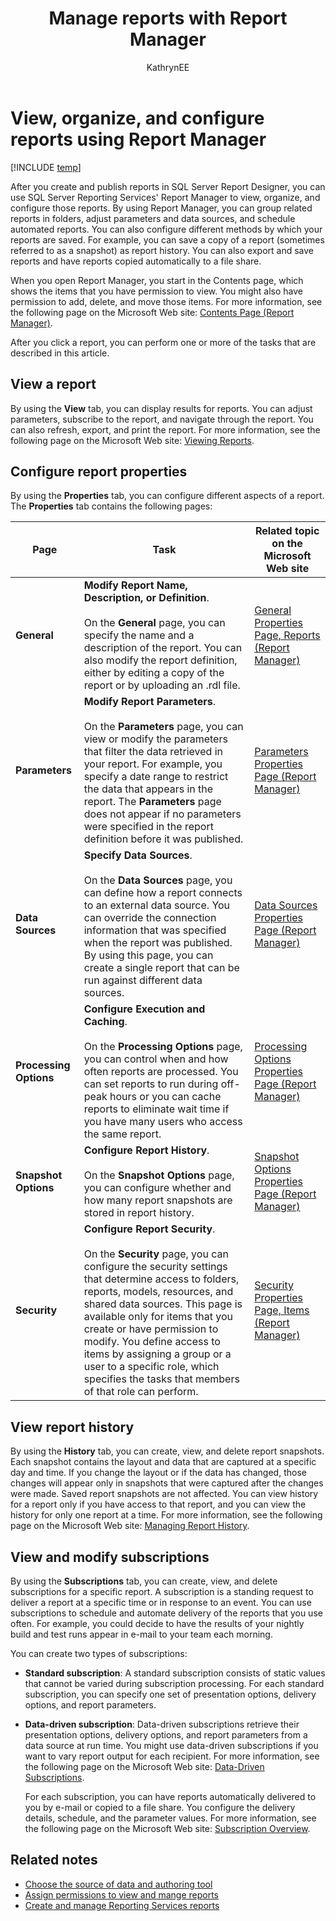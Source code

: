 ﻿---
title: Manage reports with Report Manager
titleSuffix: TFS
description: Use the SQL Server Reporting Services' Report manager to view, organize, and configure reports
ms.technology: devops-analytics
ms.topic: conceptual
ms.assetid: f382806c-9509-45bf-b175-51a2c853621a
ms.author: kaelli
author: KathrynEE
monikerRange: "<= azure-devops-2019"
ms.date: 11/19/2018
---

# View, organize, and configure reports using Report Manager

[!INCLUDE [temp](../includes/tfs-report-platform-version.md)]

After you create and publish reports in SQL Server Report Designer, you can use SQL Server Reporting Services' Report Manager to view, organize, and configure those reports. By using Report Manager, you can group related reports in folders, adjust parameters and data sources, and schedule automated reports. You can also configure different methods by which your reports are saved. For example, you can save a copy of a report (sometimes referred to as a snapshot) as report history. You can also export and save reports and have reports copied automatically to a file share.

When you open Report Manager, you start in the Contents page, which shows the items that you have permission to view. You might also have permission to add, delete, and move those items. For more information, see the following page on the Microsoft Web site: [Contents Page (Report Manager)](https://go.microsoft.com/fwlink/?LinkID=182175).

After you click a report, you can perform one or more of the tasks that are described in this article.

## <a name="ViewAReport"></a> View a report

By using the **View** tab, you can display results for reports. You can adjust parameters, subscribe to the report, and navigate through the report. You can also refresh, export, and print the report. For more information, see the following page on the Microsoft Web site: [Viewing Reports](https://go.microsoft.com/fwlink/?LinkId=182176).

## <a name="ConfigureReportProperties"></a> Configure report properties

By using the **Properties** tab, you can configure different aspects of a report. The **Properties** tab contains the following pages:

| Page                   | Task                                                                                                                                                                                                                                                                                                                                                                                                                                   | Related topic on the Microsoft Web site                                                               |
| ---------------------- | -------------------------------------------------------------------------------------------------------------------------------------------------------------------------------------------------------------------------------------------------------------------------------------------------------------------------------------------------------------------------------------------------------------------------------------- | ----------------------------------------------------------------------------------------------------- |
| **General**            | **Modify Report Name, Description, or Definition**.<br /><br /> On the **General** page, you can specify the name and a description of the report. You can also modify the report definition, either by editing a copy of the report or by uploading an .rdl file.                                                                                                                                                                     | [General Properties Page, Reports (Report Manager)](https://go.microsoft.com/fwlink/?LinkId=181962)   |
| **Parameters**         | **Modify Report Parameters**.<br /><br /> On the **Parameters** page, you can view or modify the parameters that filter the data retrieved in your report. For example, you specify a date range to restrict the data that appears in the report. The **Parameters** page does not appear if no parameters were specified in the report definition before it was published.                                                            | [Parameters Properties Page (Report Manager)](https://go.microsoft.com/fwlink/?LinkId=181963)         |
| **Data Sources**       | **Specify Data Sources**.<br /><br /> On the **Data Sources** page, you can define how a report connects to an external data source. You can override the connection information that was specified when the report was published. By using this page, you can create a single report that can be run against different data sources.                                                                                                  | [Data Sources Properties Page (Report Manager)](https://go.microsoft.com/fwlink/?LinkId=181992)       |
| **Processing Options** | **Configure Execution and Caching**.<br /><br /> On the **Processing Options** page, you can control when and how often reports are processed. You can set reports to run during off-peak hours or you can cache reports to eliminate wait time if you have many users who access the same report.                                                                                                                                     | [Processing Options Properties Page (Report Manager)](https://go.microsoft.com/fwlink/?LinkId=181965) |
| **Snapshot Options**   | **Configure Report History**.<br /><br /> On the **Snapshot Options** page, you can configure whether and how many report snapshots are stored in report history.                                                                                                                                                                                                                                                                      | [Snapshot Options Properties Page (Report Manager)](https://go.microsoft.com/fwlink/?LinkId=181966)   |
| **Security**           | **Configure Report Security**.<br /><br /> On the **Security** page, you can configure the security settings that determine access to folders, reports, models, resources, and shared data sources. This page is available only for items that you create or have permission to modify. You define access to items by assigning a group or a user to a specific role, which specifies the tasks that members of that role can perform. | [Security Properties Page, Items (Report Manager)](https://go.microsoft.com/fwlink/?LinkId=181967)    |

## <a name="ViewReportHistory"></a> View report history

By using the **History** tab, you can create, view, and delete report snapshots. Each snapshot contains the layout and data that are captured at a specific day and time. If you change the layout or if the data has changed, those changes will appear only in snapshots that were captured after the changes were made. Saved report snapshots are not affected. You can view history for a report only if you have access to that report, and you can view the history for only one report at a time. For more information, see the following page on the Microsoft Web site: [Managing Report History](https://go.microsoft.com/fwlink/?LinkId=181968).

## <a name="ViewAndModifySubscriptions"></a> View and modify subscriptions

By using the **Subscriptions** tab, you can create, view, and delete subscriptions for a specific report. A subscription is a standing request to deliver a report at a specific time or in response to an event. You can use subscriptions to schedule and automate delivery of the reports that you use often. For example, you could decide to have the results of your nightly build and test runs appear in e-mail to your team each morning.

You can create two types of subscriptions:

- **Standard subscription**: A standard subscription consists of static values that cannot be varied during subscription processing. For each standard subscription, you can specify one set of presentation options, delivery options, and report parameters.

- **Data-driven subscription**: Data-driven subscriptions retrieve their presentation options, delivery options, and report parameters from a data source at run time. You might use data-driven subscriptions if you want to vary report output for each recipient. For more information, see the following page on the Microsoft Web site: [Data-Driven Subscriptions](https://go.microsoft.com/fwlink/?LinkId=181969).

  For each subscription, you can have reports automatically delivered to you by e-mail or copied to a file share. You configure the delivery details, schedule, and the parameter values. For more information, see the following page on the Microsoft Web site: [Subscription Overview](https://go.microsoft.com/fwlink/?LinkId=181970).

## Related notes

- [Choose the source of data and authoring tool](https://msdn.microsoft.com/library/bb649557.aspx)
- [Assign permissions to view and mange reports](grant-permissions-to-reports.md)
- [Create and manage Reporting Services reports](../sql-reports/create-and-manage-reporting-services-reports.md)
